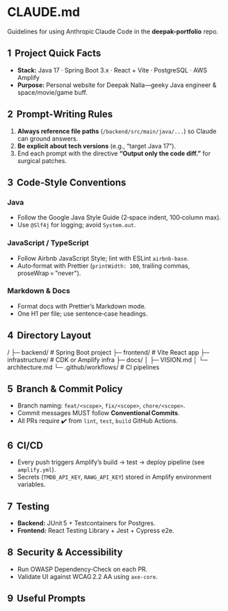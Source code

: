 # CLAUDE.md
Guidelines for using Anthropic Claude Code in the **deepak-portfolio** repo.

## 1  Project Quick Facts
- **Stack:** Java 17 · Spring Boot 3.x · React + Vite · PostgreSQL · AWS Amplify
- **Purpose:** Personal website for Deepak Nalla—geeky Java engineer & space/movie/game buff.

## 2  Prompt‑Writing Rules
1. **Always reference file paths** (`/backend/src/main/java/...`) so Claude can ground answers.
2. **Be explicit about tech versions** (e.g., “target Java 17”).
3. End each prompt with the directive **“Output only the code diff.”** for surgical patches.

## 3  Code‑Style Conventions
### Java
- Follow the Google Java Style Guide (2‑space indent, 100‑column max).  
- Use `@Slf4j` for logging; avoid `System.out`.

### JavaScript / TypeScript
- Follow Airbnb JavaScript Style; lint with ESLint `airbnb-base`.
- Auto‑format with Prettier (`printWidth: 100`, trailing commas, proseWrap = "never").

### Markdown & Docs
- Format docs with Prettier’s Markdown mode.
- One H1 per file; use sentence‑case headings.

## 4  Directory Layout
/
├─ backend/ # Spring Boot project
├─ frontend/ # Vite React app
├─ infrastructure/ # CDK or Amplify infra
├─ docs/
│ ├─ VISION.md
│ └─ architecture.md
└─ .github/workflows/ # CI pipelines

## 5  Branch & Commit Policy
- Branch naming: `feat/<scope>`, `fix/<scope>`, `chore/<scope>`.
- Commit messages MUST follow **Conventional Commits**.
- All PRs require ✔️ from `lint`, `test`, `build` GitHub Actions.

## 6  CI/CD
- Every push triggers Amplify’s build → test → deploy pipeline (see `amplify.yml`).
- Secrets (`TMDB_API_KEY`, `RAWG_API_KEY`) stored in Amplify environment variables.

## 7  Testing
- **Backend:** JUnit 5 + Testcontainers for Postgres.
- **Frontend:** React Testing Library + Jest + Cypress e2e.

## 8  Security & Accessibility
- Run OWASP Dependency‑Check on each PR.
- Validate UI against WCAG 2.2 AA using `axe-core`.

## 9  Useful Prompts
